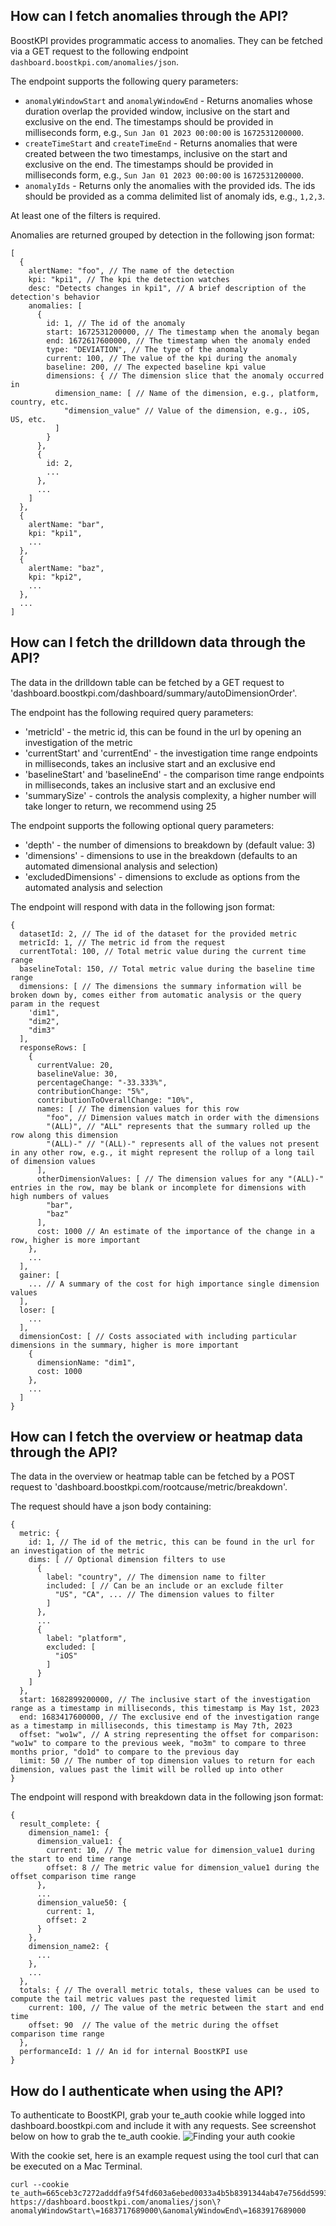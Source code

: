 ## How can I fetch anomalies through the API?

BoostKPI provides programmatic access to anomalies. They can be fetched via a GET request to the following endpoint `dashboard.boostkpi.com/anomalies/json`.

The endpoint supports the following query parameters:

- `anomalyWindowStart` and `anomalyWindowEnd` - Returns anomalies whose duration overlap the provided window, inclusive on the start and exclusive on the end. The timestamps should be provided in milliseconds form, e.g., `Sun Jan 01 2023 00:00:00` is `1672531200000`.
- `createTimeStart` and `createTimeEnd` - Returns anomalies that were created between the two timestamps, inclusive on the start and exclusive on the end. The timestamps should be provided in milliseconds form, e.g., `Sun Jan 01 2023 00:00:00` is `1672531200000`.
- `anomalyIds` - Returns only the anomalies with the provided ids. The ids should be provided as a comma delimited list of anomaly ids, e.g., `1,2,3`.

At least one of the filters is required.

Anomalies are returned grouped by detection in the following json format:

```
[
  {
    alertName: "foo", // The name of the detection
    kpi: "kpi1", // The kpi the detection watches
    desc: "Detects changes in kpi1", // A brief description of the detection's behavior
    anomalies: [
      {
        id: 1, // The id of the anomaly
        start: 1672531200000, // The timestamp when the anomaly began
        end: 1672617600000, // The timestamp when the anomaly ended
        type: "DEVIATION", // The type of the anomaly
        current: 100, // The value of the kpi during the anomaly
        baseline: 200, // The expected baseline kpi value
        dimensions: { // The dimension slice that the anomaly occurred in
          dimension_name: [ // Name of the dimension, e.g., platform, country, etc.
            "dimension_value" // Value of the dimension, e.g., iOS, US, etc.
          ]
        }
      },
      {
        id: 2,
        ...
      },
      ...
    ]
  },
  {
    alertName: "bar",
    kpi: "kpi1",
    ...
  },
  {
    alertName: "baz",
    kpi: "kpi2",
    ...
  },
  ...
]
```

## How can I fetch the drilldown data through the API?

The data in the drilldown table can be fetched by a GET request to 'dashboard.boostkpi.com/dashboard/summary/autoDimensionOrder'.

The endpoint has the following required query parameters:

- 'metricId' - the metric id, this can be found in the url by opening an investigation of the metric
- 'currentStart' and 'currentEnd' - the investigation time range endpoints in milliseconds, takes an inclusive start and an exclusive end
- 'baselineStart' and 'baselineEnd' - the comparison time range endpoints in milliseconds, takes an inclusive start and an exclusive end
- 'summarySize' - controls the analysis complexity, a higher number will take longer to return, we recommend using 25

The endpoint supports the following optional query parameters:

- 'depth' - the number of dimensions to breakdown by (default value: 3)
- 'dimensions' - dimensions to use in the breakdown (defaults to an automated dimensional analysis and selection)
- 'excludedDimensions' - dimensions to exclude as options from the automated analysis and selection

The endpoint will respond with data in the following json format:

```
{
  datasetId: 2, // The id of the dataset for the provided metric
  metricId: 1, // The metric id from the request
  currentTotal: 100, // Total metric value during the current time range
  baselineTotal: 150, // Total metric value during the baseline time range
  dimensions: [ // The dimensions the summary information will be broken down by, comes either from automatic analysis or the query param in the request
    'dim1",
    "dim2",
    "dim3"
  ],
  responseRows: [
    {
      currentValue: 20,
      baselineValue: 30,
      percentageChange: "-33.333%",
      contributionChange: "5%",
      contributionToOverallChange: "10%",
      names: [ // The dimension values for this row
        "foo", // Dimension values match in order with the dimensions
        "(ALL)", // "ALL" represents that the summary rolled up the row along this dimension
        "(ALL)-" // "(ALL)-" represents all of the values not present in any other row, e.g., it might represent the rollup of a long tail of dimension values
      ],
      otherDimensionValues: [ // The dimension values for any "(ALL)-" entries in the row, may be blank or incomplete for dimensions with high numbers of values
        "bar",
        "baz"
      ],
      cost: 1000 // An estimate of the importance of the change in a row, higher is more important
    },
    ...
  ],
  gainer: [
    ... // A summary of the cost for high importance single dimension values
  ],
  loser: [
    ...
  ],
  dimensionCost: [ // Costs associated with including particular dimensions in the summary, higher is more important
    {
      dimensionName: "dim1",
      cost: 1000
    },
    ...
  ]
}
```

## How can I fetch the overview or heatmap data through the API?

The data in the overview or heatmap table can be fetched by a POST request to 'dashboard.boostkpi.com/rootcause/metric/breakdown'.

The request should have a json body containing:

```
{
  metric: {
    id: 1, // The id of the metric, this can be found in the url for an investigation of the metric
    dims: [ // Optional dimension filters to use
      {
        label: "country", // The dimension name to filter
        included: [ // Can be an include or an exclude filter
          "US", "CA", ... // The dimension values to filter
        ]
      },
      ...
      {
        label: "platform",
        excluded: [
          "iOS"
        ]
      }
    ]
  },
  start: 1682899200000, // The inclusive start of the investigation range as a timestamp in milliseconds, this timestamp is May 1st, 2023
  end: 1683417600000, // The exclusive end of the investigation range as a timestamp in milliseconds, this timestamp is May 7th, 2023
  offset: "wo1w", // A string representing the offset for comparison: "wo1w" to compare to the previous week, "mo3m" to compare to three months prior, "do1d" to compare to the previous day
  limit: 50 // The number of top dimension values to return for each dimension, values past the limit will be rolled up into other
}
```

The endpoint will respond with breakdown data in the following json format:

```
{
  result_complete: {
    dimension_name1: {
      dimension_value1: {
        current: 10, // The metric value for dimension_value1 during the start to end time range
        offset: 8 // The metric value for dimension_value1 during the offset comparison time range
      },
      ...
      dimension_value50: {
        current: 1,
        offset: 2
      }
    },
    dimension_name2: {
      ...
    },
    ...
  },
  totals: { // The overall metric totals, these values can be used to compute the tail metric values past the requested limit
    current: 100, // The value of the metric between the start and end time
    offset: 90  // The value of the metric during the offset comparison time range
  },
  performanceId: 1 // An id for internal BoostKPI use
}
```


## How do I authenticate when using the API?

To authenticate to BoostKPI, grab your te_auth cookie while logged into dashboard.boostkpi.com and include it with any requests. See screenshot below on how to grab the te_auth cookie.
![Finding your auth cookie](../../images/auth_cookie.jpg) 

With the cookie set, here is an example request using the tool curl that can be executed on a Mac Terminal.

```
curl --cookie te_auth=665ceb3c7272adddfa9f54fd603a6ebed0033a4b5b8391344ab47e756dd59935 https://dashboard.boostkpi.com/anomalies/json\?anomalyWindowStart\=1683717689000\&anomalyWindowEnd\=1683917689000
```


